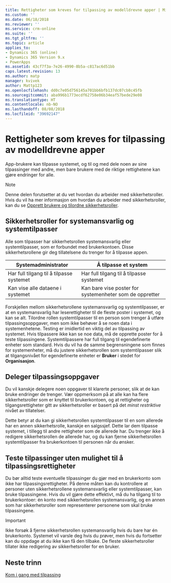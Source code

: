 ```yaml
---
title: Rettigheter som kreves for tilpassing av modelldrevne apper | MicrosoftDocs
ms.custom: ''
ms.date: 06/18/2018
ms.reviewer: ''
ms.service: crm-online
ms.suite: ''
ms.tgt_pltfrm: ''
ms.topic: article
applies_to:
- Dynamics 365 (online)
- Dynamics 365 Version 9.x
- PowerApps
ms.assetid: 43cf7f3a-7e26-4990-8b5a-c817ac6d51bb
caps.latest.revision: 13
ms.author: matp
manager: kvivek
author: Mattp123
ms.openlocfilehash: dd0c7e05d756145a701bb6bfb137dc07cb8c45fb
ms.sourcegitcommit: aba996b1773ecdf62758e06b34eaf57bede29e08
ms.translationtype: HT
ms.contentlocale: nb-NO
ms.lasthandoff: 08/08/2018
ms.locfileid: "39692147"
---
```

# <a name="privileges-required-for-model-driven-app-customization"></a>Rettigheter som kreves for tilpassing av modelldrevne apper

App-brukere kan tilpasse systemet, og til og med dele noen av sine tilpassinger med andre, men bare brukere med de riktige rettighetene kan gjøre endringer for alle.  
  
> [!NOTE]
>  Denne delen forutsetter at du vet hvordan du arbeider med sikkerhetsroller. Hvis du vil ha mer informasjon om hvordan du arbeider med sikkerhetsroller, kan du se [Opprett brukere og tilordne sikkerhetsroller](https://docs.microsoft.com/dynamics365/customer-engagement/admin/create-users-assign-online-security-roles).  
  
<a name="BKMK_SysAdminAndSysCustomizer"></a>   
## <a name="system-administrator-and-system-customizer-security-roles"></a>Sikkerhetsroller for systemansvarlig og systemtilpasser  
 Alle som tilpasser har sikkerhetsrollen systemansvarlig eller systemtilpasser, som er forbundet med brukerkontoen. Disse sikkerhetsrollene gir deg tillatelsene du trenger for å tilpasse appen.  
  
|Systemadministrator|Å tilpasse et system|  
|--------------------------|-----------------------|  
|Har full tilgang til å tilpasse systemet|Har full tilgang til å tilpasse systemet|  
|Kan vise alle dataene i systemet|Kan bare vise poster for systemenheter som de oppretter|  
  
 Forskjellen mellom sikkerhetsrollene systemansvarlig og systemtilpasser, er at en systemansvarlig har leserettigheter til de fleste poster i systemet, og kan se alt. Tilordne rollen systemtilpasser til en person som trenger å utføre tilpassingsoppgaver, men som ikke behøver å se noen data i systemenhetene. Testing er imidlertid en viktig del av tilpassing av systemet. Hvis tilpassere ikke kan se noe data, må de opprette poster for å teste tilpassingene. Systemtilpassere har full tilgang til egendefinerte enheter som standard. Hvis du vil ha de samme begrensningene som finnes for systemenheter, må du justere sikkerhetsrollen som systemtilpasser slik at tilgangsnivået for egendefinerte enheter er **Bruker** i stedet for **Organisasjon**.  
  
<a name="BKMK_DelegatingCustomizationTasks"></a>   
## <a name="delegate-customization-tasks"></a>Deleger tilpassingsoppgaver  
 Du vil kanskje delegere noen oppgaver til klarerte personer, slik at de kan bruke endringer de trenger. Vær oppmerksom på at alle kan ha flere sikkerhetsroller som er knyttet til brukerkontoen, og at rettigheter og tilgangsrettigheter gitt av sikkerhetsroller er basert på det *minst restriktive* nivået av tillatelser.  
  
 Dette betyr at du kan gi sikkerhetsrollen systemtilpasser til en som allerede har en annen sikkerhetsrolle, kanskje en salgssjef. Dette lar dem tilpasse systemet, i tillegg til andre rettigheter som de allerede har. Du trenger ikke å redigere sikkerhetsrollen de allerede har, og du kan fjerne sikkerhetsrollen systemtilpasser fra brukerkontoen til personen når du ønsker.  
  
<a name="BKMK_UsingTwoUserAccounts"></a>   
## <a name="test-customizations-without-customization-privileges"></a>Teste tilpassinger uten mulighet til å tilpassingsrettigheter  
 Du bør alltid teste eventuelle tilpassinger du gjør med en brukerkonto som ikke har tilpassingsrettigheter. På denne måten kan du kontrollere at personer uten sikkerhetsrollene systemansvarlig eller systemtilpasser, kan bruke tilpassingene. Hvis du vil gjøre dette effektivt, må du ha tilgang til to brukerkontoer: én konto med sikkerhetsrollen systemansvarlig, og en annen som har sikkerhetsroller som representerer personene som skal bruke tilpassingene.  
  
> [!IMPORTANT]
>  Ikke forsøk å fjerne sikkerhetsrollen systemansvarlig hvis du bare har én brukerkonto. Systemet vil varsle deg hvis du prøver, men hvis du fortsetter kan du oppdage at du ikke kan få den tilbake. De fleste sikkerhetsroller tillater ikke redigering av sikkerhetsroller for en bruker.  
  
## <a name="next-steps"></a>Neste trinn  
 [Kom i gang med tilpassing](getting-started-customization.md)

